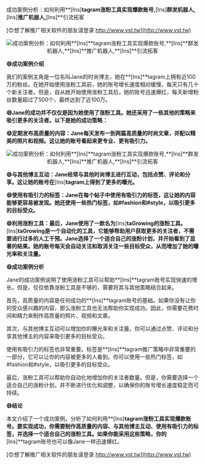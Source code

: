 成功案例分析：如何利用**[Ins]**tagram涨粉工具实现爆款账号,**[Ins]**群发机器人,**[Ins]**推广机器人,**[Ins]**引流拓客

[😍想了解推广相关软件的朋友请登录 http://www.vst.tw](http://www.vst.tw)

 <center><img src="https://vst.tw/MP4/tuiguang/png/7.png" alt="成功案例分析：如何利用**[Ins]**tagram涨粉工具实现爆款账号,**[Ins]**群发机器人,**[Ins]**推广机器人,**[Ins]**引流拓客"></center>

**😄成功案例介绍**

我们的案例主角是一位名叫Jane的时尚博主，她在**[Ins]**tagram上拥有近100万的粉丝。在她开始使用涨粉工具前，她的账号增长速度相对缓慢，每天只有几十个新关注者。但是，自从她开始使用涨粉工具后，她的账号迅速爆红，每天新增粉丝数量超过了500个，最终达到了近100万。

**😄Jane的成功并不仅仅是因为她使用了涨粉工具。她还采用了一些其他的策略来吸引更多的关注者。以下是她的成功策略：**

**😄定期发布高质量的内容：Jane每天发布一到两篇高质量的时尚文章，并配以精美的照片和视频。这让她的账号看起来更专业、更有吸引力。**

 <center><img src="https://vst.tw/MP4/tuiguang/png/2.png" alt="成功案例分析：如何利用**[Ins]**tagram涨粉工具实现爆款账号,**[Ins]**群发机器人,**[Ins]**推广机器人,**[Ins]**引流拓客"></center>

**😄与其他博主互动：Jane经常与其他时尚博主进行互动，包括点赞、评论和分享。这让她的账号在**[Ins]**tagram上得到了更多的曝光。**

**😄使用有吸引力的标签：Jane在每个帖子中使用有吸引力的标签，这让她的内容能够更容易被发现。她还使用一些热门标签，如#fashion和#style，以吸引更多的目标受众。**

**😄利用涨粉工具：最后，Jane使用了一款名为**[Ins]**taGrowing的涨粉工具。**[Ins]**taGrowing是一个自动化的工具，它能够帮助用户获取更多的关注者，不需要进行过多的人工干预。Jane选择了一个适合自己的涨粉计划，并开始看到了显著的结果。她的账号每天会自动关注和取消关注一些目标受众，从而增加了她的曝光率和关注量。**

**😄成功案例分析**

Jane的成功案例说明了使用涨粉工具可以帮助**[Ins]**tagram账号实现快速的增长。但是，仅仅依靠涨粉工具是不够的，需要将其与其他策略结合起来。

首先，高质量的内容是任何成功的**[Ins]**tagram账号的基础。如果你没有让你的受众感兴趣的内容，那么涨粉工具也无法帮助你实现成功。因此，你需要花费时间和精力来制作高质量的照片、视频和文章。

其次，与其他博主互动可以增加你的曝光率和关注量。你可以通过点赞、评论和分享其他博主的内容来吸引更多的目标受众。

使用有吸引力的标签也非常重要。标签是**[Ins]**tagram推广策略中非常重要的一部分，它可以让你的内容被更多的人看到。你可以使用一些热门标签，如#fashion和#style，以吸引更多的目标受众。

最后，涨粉工具可以帮助你自动化地增加你的关注者数量。但是，你需要选择一个适合自己的涨粉计划，并不断进行优化和调整，以确保你的账号增长速度稳定而可持续。

**😄结论**

本文介绍了一个成功案例，分析了如何利用**[Ins]**tagram涨粉工具实现爆款账号。要实现成功，你需要制作高质量的内容、与其他博主互动、使用有吸引力的标签，并选择一个适合自己的涨粉工具。如果你能采用这些策略，你的**[Ins]**tagram账号也可以像Jane一样迅速爆红。

[😍想了解推广相关软件的朋友请登录 http://www.vst.tw](http://www.vst.tw)



